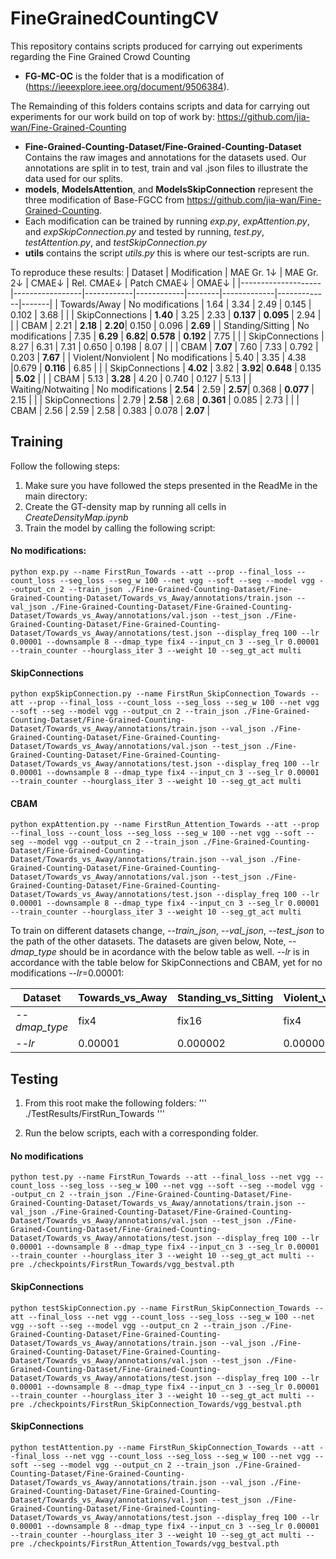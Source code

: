 # FineGrainedCountingCV

This repository contains scripts produced for carrying out experiments regarding the Fine Grained Crowd Counting
- **FG-MC-OC** is the folder that is a modification of (https://ieeexplore.ieee.org/document/9506384).

The Remainding of this folders contains scripts and data for carrying out experiments for our work build on top of work by: https://github.com/jia-wan/Fine-Grained-Counting
- **Fine-Grained-Counting-Dataset/Fine-Grained-Counting-Dataset** Contains the raw images and annotations for the datasets used. Our annotations are split in to test, train and val .json files to illustrate the data used for our splits.
- **models**, **ModelsAttention**, and **ModelsSkipConnection** represent the three modification of Base-FGCC from https://github.com/jia-wan/Fine-Grained-Counting. 
- Each modification can be trained by running *exp.py*, *expAttention.py*, and *expSkipConnection.py* and tested by running, *test.py*, *testAttention.py*, and *testSkipConnection.py*
- **utils** contains the script *utils.py* this is where our test-scripts are run. 

To reproduce these results:
| Dataset            | Modification    | MAE Gr. 1↓ | MAE Gr. 2↓ | CMAE↓  | Rel. CMAE↓ | Patch CMAE↓ | OMAE↓ |
|--------------------|-----------------|------------|------------|--------|-------------|-------------|-------|
| Towards/Away       | No modifications | 1.64       | 3.34       | 2.49   | 0.145       | 0.102       | 3.68  |
|                    | SkipConnections | **1.40**   | 3.25       | 2.33   | **0.137**   | **0.095**   | 2.94  |
|                    | CBAM            | 2.21       | **2.18**   | **2.20**| 0.150       | 0.096       | **2.69** |
| Standing/Sitting   | No modifications | 7.35       | **6.29**   | **6.82**| **0.578**   | **0.192**   | 7.75  |
|                    | SkipConnections | 8.27       | 6.31       | 7.31   | 0.650       | 0.198       | 8.07  |
|                    | CBAM            | **7.07**   | 7.60       | 7.33   | 0.792       | 0.203       | **7.67** |
| Violent/Nonviolent | No modifications | 5.40       | 3.35   | 4.38   |0.679   | **0.116**   | 6.85  |
|                    | SkipConnections | **4.02**   | 3.82       | **3.92**| **0.648**   | 0.135       | **5.02** |
|                    | CBAM            | 5.13       | **3.28**   | 4.20   | 0.740       | 0.127   | 5.13 |
| Waiting/Notwaiting | No modifications | **2.54**   | 2.59       | **2.57**| 0.368       | **0.077**   | 2.15  |
|                    | SkipConnections | 2.79       | **2.58**   | 2.68   | **0.361**   | 0.085       | 2.73  |
|                    | CBAM            | 2.56   | 2.59       | 2.58 | 0.383       | 0.078   | **2.07**  |


## Training
Follow the following steps:

1. Make sure you have followed the steps presented in the ReadMe in the main directory:
2. Create the GT-density map by running all cells in *CreateDensityMap.ipynb*
3. Train the model by calling the following script:

#### No modifications:
```
python exp.py --name FirstRun_Towards --att --prop --final_loss --count_loss --seg_loss --seg_w 100 --net vgg --soft --seg --model vgg --output_cn 2 --train_json ./Fine-Grained-Counting-Dataset/Fine-Grained-Counting-Dataset/Towards_vs_Away/annotations/train.json --val_json ./Fine-Grained-Counting-Dataset/Fine-Grained-Counting-Dataset/Towards_vs_Away/annotations/val.json --test_json ./Fine-Grained-Counting-Dataset/Fine-Grained-Counting-Dataset/Towards_vs_Away/annotations/test.json --display_freq 100 --lr 0.00001 --downsample 8 --dmap_type fix4 --input_cn 3 --seg_lr 0.00001 --train_counter --hourglass_iter 3 --weight 10 --seg_gt_act multi
```
#### SkipConnections
```
python expSkipConnection.py --name FirstRun_SkipConnection_Towards --att --prop --final_loss --count_loss --seg_loss --seg_w 100 --net vgg --soft --seg --model vgg --output_cn 2 --train_json ./Fine-Grained-Counting-Dataset/Fine-Grained-Counting-Dataset/Towards_vs_Away/annotations/train.json --val_json ./Fine-Grained-Counting-Dataset/Fine-Grained-Counting-Dataset/Towards_vs_Away/annotations/val.json --test_json ./Fine-Grained-Counting-Dataset/Fine-Grained-Counting-Dataset/Towards_vs_Away/annotations/test.json --display_freq 100 --lr 0.00001 --downsample 8 --dmap_type fix4 --input_cn 3 --seg_lr 0.00001 --train_counter --hourglass_iter 3 --weight 10 --seg_gt_act multi
```
#### CBAM
```
python expAttention.py --name FirstRun_Attention_Towards --att --prop --final_loss --count_loss --seg_loss --seg_w 100 --net vgg --soft --seg --model vgg --output_cn 2 --train_json ./Fine-Grained-Counting-Dataset/Fine-Grained-Counting-Dataset/Towards_vs_Away/annotations/train.json --val_json ./Fine-Grained-Counting-Dataset/Fine-Grained-Counting-Dataset/Towards_vs_Away/annotations/val.json --test_json ./Fine-Grained-Counting-Dataset/Fine-Grained-Counting-Dataset/Towards_vs_Away/annotations/test.json --display_freq 100 --lr 0.00001 --downsample 8 --dmap_type fix4 --input_cn 3 --seg_lr 0.00001 --train_counter --hourglass_iter 3 --weight 10 --seg_gt_act multi
```

To train on different datasets change, *--train_json*, *--val_json*, *--test_json* to the path of the other datasets. The datasets are given below, Note, *--dmap_type* should be in acordance with the below table as well. *--lr* is in accordance with the table below for SkipConnections and CBAM, yet for no modifications *--lr*=0.00001:

| Dataset               | Towards_vs_Away | Standing_vs_Sitting | Violent_vs_Nonviolent | Waiting_vs_Notwaiting |
|-----------------------|-----------------|---------------------|-----------------------|-----------------------|
| *--dmap_type*       | fix4         | fix16                  | fix4                  | fix16                 |
| *--lr*              | 0.00001         | 0.000002               | 0.000002                 | 0.00001                 |


## Testing

1. From this root make the following folders:
'''
./TestResults/FirstRun_Towards
'''

2. Run the below scripts, each with a corresponding folder.
#### No modifications
```
python test.py --name FirstRun_Towards --att --final_loss --net vgg --count_loss --seg_loss --seg_w 100 --net vgg --soft --seg --model vgg --output_cn 2 --train_json ./Fine-Grained-Counting-Dataset/Fine-Grained-Counting-Dataset/Towards_vs_Away/annotations/train.json --val_json ./Fine-Grained-Counting-Dataset/Fine-Grained-Counting-Dataset/Towards_vs_Away/annotations/val.json --test_json ./Fine-Grained-Counting-Dataset/Fine-Grained-Counting-Dataset/Towards_vs_Away/annotations/test.json --display_freq 100 --lr 0.00001 --downsample 8 --dmap_type fix4 --input_cn 3 --seg_lr 0.00001 --train_counter --hourglass_iter 3 --weight 10 --seg_gt_act multi --pre ./checkpoints/FirstRun_Towards/vgg_bestval.pth
```
#### SkipConnections
```
python testSkipConnection.py --name FirstRun_SkipConnection_Towards --att --final_loss --net vgg --count_loss --seg_loss --seg_w 100 --net vgg --soft --seg --model vgg --output_cn 2 --train_json ./Fine-Grained-Counting-Dataset/Fine-Grained-Counting-Dataset/Towards_vs_Away/annotations/train.json --val_json ./Fine-Grained-Counting-Dataset/Fine-Grained-Counting-Dataset/Towards_vs_Away/annotations/val.json --test_json ./Fine-Grained-Counting-Dataset/Fine-Grained-Counting-Dataset/Towards_vs_Away/annotations/test.json --display_freq 100 --lr 0.00001 --downsample 8 --dmap_type fix4 --input_cn 3 --seg_lr 0.00001 --train_counter --hourglass_iter 3 --weight 10 --seg_gt_act multi --pre ./checkpoints/FirstRun_SkipConnection_Towards/vgg_bestval.pth
```
#### SkipConnections
```
python testAttention.py --name FirstRun_SkipConnection_Towards --att --final_loss --net vgg --count_loss --seg_loss --seg_w 100 --net vgg --soft --seg --model vgg --output_cn 2 --train_json ./Fine-Grained-Counting-Dataset/Fine-Grained-Counting-Dataset/Towards_vs_Away/annotations/train.json --val_json ./Fine-Grained-Counting-Dataset/Fine-Grained-Counting-Dataset/Towards_vs_Away/annotations/val.json --test_json ./Fine-Grained-Counting-Dataset/Fine-Grained-Counting-Dataset/Towards_vs_Away/annotations/test.json --display_freq 100 --lr 0.00001 --downsample 8 --dmap_type fix4 --input_cn 3 --seg_lr 0.00001 --train_counter --hourglass_iter 3 --weight 10 --seg_gt_act multi --pre ./checkpoints/FirstRun_Attention_Towards/vgg_bestval.pth
```

